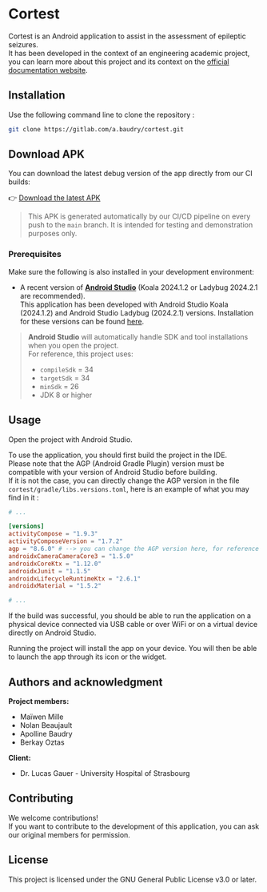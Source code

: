 # Cortest

Cortest is an Android application to assist in the assessment of epileptic seizures.  
It has been developed in the context of an engineering academic project, you can learn more about this project and its context on the [official documentation website](https://nolanbeaujault.github.io/cortest-docs/).

## Installation

Use the following command line to clone the repository :

```bash
git clone https://gitlab.com/a.baudry/cortest.git
```

## Download APK

You can download the latest debug version of the app directly from our CI builds:

👉 [Download the latest APK](https://gitlab.com/a.baudry/cortest/-/jobs/artifacts/main/raw/app/build/outputs/apk/debug/app-debug.apk?job=build)

> This APK is generated automatically by our CI/CD pipeline on every push to the `main` branch.
> It is intended for testing and demonstration purposes only.


### Prerequisites

Make sure the following is also installed in your development environment:

- A recent version of **[Android Studio](https://developer.android.com/studio?hl=fr)** (Koala 2024.1.2 or Ladybug 2024.2.1 are recommended).  
  This application has been developed with Android Studio Koala (2024.1.2) and Android Studio Ladybug (2024.2.1) versions. Installation for these versions can be found [here](https://developer.android.com/studio/archive).

> **Android Studio** will automatically handle SDK and tool installations when you open the project.  
> For reference, this project uses:
> - `compileSdk` = 34
> - `targetSdk` = 34
> - `minSdk` = 26
> - JDK 8 or higher


## Usage

Open the project with Android Studio.

To use the application, you should first build the project in the IDE.  
Please note that the AGP (Android Gradle Plugin) version must be compatible with your version of Android Studio before building.  
If it is not the case, you can directly change the AGP version in the file `cortest/gradle/libs.versions.toml`, here is an example of what you may find in it :


```toml title="cortest/gradle/libs.versions.toml"
# ...

[versions]
activityCompose = "1.9.3"
activityComposeVersion = "1.7.2"
agp = "8.6.0" # --> you can change the AGP version here, for reference 8.6.0 is the version compatible with Android Studio Koala
androidxCameraCameraCore3 = "1.5.0"
androidxCoreKtx = "1.12.0"
androidxJunit = "1.1.5"
androidxLifecycleRuntimeKtx = "2.6.1"
androidxMaterial = "1.5.2"

# ...
```

If the build was successful, you should be able to run the application on a physical device connected via USB cable or over WiFi or on a virtual device directly on Android Studio.

Running the project will install the app on your device. You will then be able to launch the app through its icon or the widget.

## Authors and acknowledgment

**Project members:**
- Maïwen Mille
- Nolan Beaujault
- Apolline Baudry
- Berkay Oztas

**Client:**
- Dr. Lucas Gauer - University Hospital of Strasbourg


## Contributing

We welcome contributions!  
If you want to contribute to the development of this application, you can ask our original members for permission.

## License

This project is licensed under the GNU General Public License v3.0 or later.
